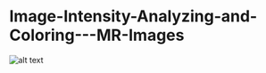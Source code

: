 # Image-Intensity-Analyzing-and-Coloring---MR-Images
![alt text](https://user-images.githubusercontent.com/49699195/131570755-40b0e197-51ba-49fa-aa8c-c8f689525e49.png)
